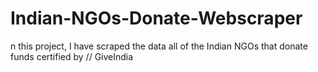 # Indian-NGOs-Donate-Webscraper
n this project, I have scraped the data all of the Indian NGOs that donate funds certified by  //   GiveIndia
